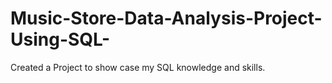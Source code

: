 # Music-Store-Data-Analysis-Project-Using-SQL-
Created a Project to show case my SQL knowledge and skills. 
